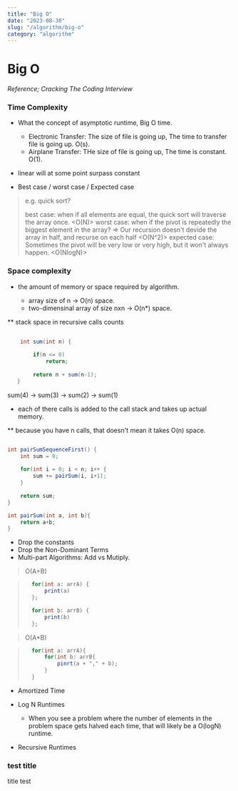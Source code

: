 ```yaml
---
title: "Big O"
date: "2023-08-30"
slug: "/algorithm/big-o"
category: "algorithm"
---
```


# Big O

_Reference; Cracking The Coding Interview_


### Time Complexity
* What the concept of asymptotic runtime, Big O time.
	
    * Electronic Transfer: The size of file is going up, The time to transfer file is going up. O(s).
    * Airplane Transfer: THe size of file is going up, The time is constant. O(1).
    
-  linear will at some point surpass constant

* Best case / worst case / Expected case

> e.g. quick sort?
> 
> best case: when if all elements are equal, the quick sort will traverse the array once. <O(N)>
> worst case: when if the pivot is repeatedly the biggest element in the array? => Our recursion doesn't devide the array in half, and recurse on each half <O(N^2)>
> expected case: Sometimes the pivot will be very low or very high, but it won't always happen. <O(NlogN)>

### Space complexity

* the amount of memory or space required by algorithm.
	
    * array size of n -> O(n) space.	
    * two-dimensinal array of size nxn -> O(n*) space.
    
** stack space in recursive calls counts
 
```java
	
    int sum(int n) {
    	
        if(n <= 0)
        	return;
   		
        return n + sum(n-1);
   }    
```

 sum(4) -> sum(3) -> sum(2) -> sum(1)
 - each of there calls is added to the call stack and takes up actual memory.

** because you have n calls, that doesn't mean it takes O(n) space.

```java

int pairSumSequenceFirst() {
	int sum = 0;
    
    for(int i = 0; i < n; i++ {
    	sum += pairSum(i, i+1);   
    }
    
    return sum;
}

int pairSum(int a, int b){
	return a+b;
}
```

* Drop the constants
* Drop the Non-Dominant Terms
* Multi-part Algorithms: Add vs Mutiply.

> O(A+B)

>  ```java
>    for(int a: arrA) {
>        print(a)
>    };
>
>    for(int b: arrB) {
>        print(b)
>    };
>    ```

> O(A*B)

> ```java
>	for(int a: arrA){
>		for(int b: arrB{
>			pinrt(a + "," + b);
>		}
>	}	
> ```

* Amortized Time
* Log N Runtimes
	- When you see a problem where the number of elements in the problem space gets halved each time, that will likely be a O(logN) runtime.
    
* Recursive Runtimes 

### test title

title
test